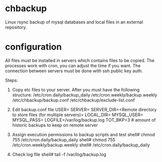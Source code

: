 # chbackup
Linux rsync backup of mysql databases and local files in an external repository.

# configuration
All files must be installed in servers which contains files to be copied.
The processes work with cron, you can adjust the time if you want.
The connection between servers must be done with ssh public key auth.

Steps:
1. Copy etc files to your server. After you must have the following structure:
/etc/cron.daily/backup_daily
/etc/cron.weekly/backup.weekly
/etc/chbackup/backup.conf
/etc/chbackup/exclude-list.conf

2. Edit backup.conf file
USER=<user name in backup server>
SERVER=<IP or server name>
SERVER_DIR=<Remote directory to store files (for multiple servers)>
LOCAL_DIR=<Local directory to be backup>
MYSQL_USER=<Local user of mysql>
MYSQL_PASS=<Local mysql password>
LOGFILE=/var/log/backup.log
TOT_BKP=3 # amount of historic backups to keep on remote server

3. Assign execution permissions to backup scripts and test
shell# chmod 755 /etc/cron.daily/backup_daily
shell# chmod 755 /etc/cron.weekly/backup.weekly
shell# /etc/cron.daily/backup_daily

4. Check log file
shell# tail -f /var/log/backup.log



